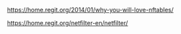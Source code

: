 https://home.regit.org/2014/01/why-you-will-love-nftables/

https://home.regit.org/netfilter-en/netfilter/


